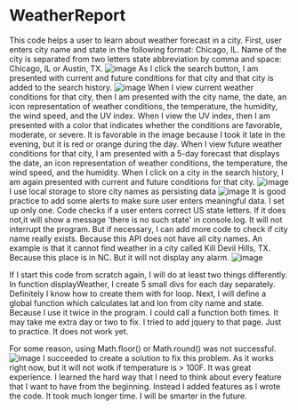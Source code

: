 # WeatherReport
This code helps a user to learn about weather forecast in a city. First, user enters city name and state in the following format: Chicago, IL. Name of the city is separated from two letters state abbreviation by comma and space: Chicago, IL or Austin, TX.
![image](https://user-images.githubusercontent.com/88174852/136719641-ba5820ef-b36d-4523-8e8c-2b79ee075f34.png)
As I click the search button, I am presented with current and future conditions for that city and that city is added to the search history. ![image](https://user-images.githubusercontent.com/88174852/136720475-64fb2b13-3ca7-4b0e-9730-58ec175a19a9.png)
When I view current weather conditions for that city, then I am presented with the city name, the date, an icon representation of weather conditions, the temperature, the humidity, the wind speed, and the UV index. When I view the UV index, then I am presented with a color that indicates whether the conditions are favorable, moderate, or severe. It is favorable in the image because I took it late in the evening, but it is red or orange during the day. When I view future weather conditions for that city,  I am presented with a 5-day forecast that displays the date, an icon representation of weather conditions, the temperature, the wind speed, and the humidity. When I click on a city in the search history, I am again presented with current and future conditions for that city.
![image](https://user-images.githubusercontent.com/88174852/136721436-ecaeb050-8104-4558-b52e-7a5ef5edbf93.png)
I use local storage to store city names as persisting data
![image](https://user-images.githubusercontent.com/88174852/136722320-83d45f7b-4a6b-490b-8065-c13ca01fd26a.png)
It is good practice to add some alerts to make sure user enters meaningful data. I set up only one. Code checks if a user enters correct US state letters. If it does not,it will show a message 'there is no such state' in console.log. It will not interrupt the program.  But if necessary, I can add more code to check if city name really exists. Because this API does not have all city names. An example is that it cannot find weather in a city called Kill Devil Hills, TX. Because this place is in NC. But it will not display any alarm. 
![image](https://user-images.githubusercontent.com/88174852/136722484-de7599a8-2c94-4335-a1fa-3418f148e11e.png)

If I start this code from scratch again, I will do at least two things differently. In function displayWeather, I create 5 small divs for each day separately. Definitely I know how to create them with for loop. Next, I will define a global function which calculates lat and lon from city name and state. Because I use it twice in the program. I could call a function both times. It may take me extra day or two to fix. I tried to add jquery to that page. Just to practice. It does not work yet. 

For some reason, using Math.floor() or Math.round() was not successful. 
![image](https://user-images.githubusercontent.com/88174852/136720294-a1948725-77e7-4567-9dec-392f0bc18d31.png)
I succeeded to create a solution to fix this problem. As it works right now, but it will not wotk if temperature is > 100F. 
It was great experience. I learned the hard way that I need to think about every feature that I want to have from the beginning. Instead I added features as I wrote the code. It took much longer time. I will be smarter in the future. 
